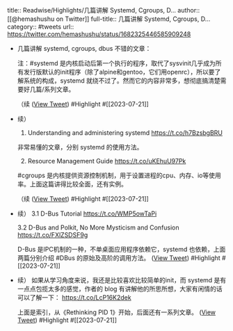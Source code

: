 title:: Readwise/Highlights/几篇讲解 Systemd, Cgroups, D...
author:: [[@hemashushu on Twitter]]
full-title:: 几篇讲解 Systemd, Cgroups, D...
category:: #tweets
url:: https://twitter.com/hemashushu/status/1682325446585909248

- 几篇讲解 systemd, cgroups, dbus 不错的文章：
  
  注：#systemd 是内核启动后第一个执行的程序，取代了sysvinit几乎成为所有发行版默认的init程序（除了alpine和gentoo，它们用openrc），所以要了解系统的构成，systemd 就绕不过了。然而它的内容非常多，想彻底搞清楚需要好几篇/系列文章。
  
  （续 ([View Tweet](https://twitter.com/hemashushu/status/1682325446585909248)) #Highlight #[[2023-07-21]]
- 续）
  1. Understanding and administering systemd
  https://t.co/h7BzsbgBRU
  
  非常易懂的文章，分别 systemd 的使用方法。
  
  2. Resource Management Guide
  https://t.co/uKEhuU97Pk
  
  #cgroups 是内核提供资源控制机制，用于设置进程的cpu、内存、io等使用率。上面这篇讲得比较全面，还有实例。
  
  （续 ([View Tweet](https://twitter.com/hemashushu/status/1682325451082182656)) #Highlight #[[2023-07-21]]
- 续）
  3.1 D-Bus Tutorial
  https://t.co/WMP5owTaPi
  
  3.2 D-Bus and Polkit, No More Mysticism and Confusion
  https://t.co/FXlZSDSF9g
  
  D-Bus 是IPC机制的一种，不单桌面应用程序依赖它，systemd 也依赖，上面两篇分别介绍 #DBus 的原始及高阶的调用方法。 ([View Tweet](https://twitter.com/hemashushu/status/1682325454601216000)) #Highlight #[[2023-07-21]]
- 续）
  如果从学习角度来说，我还是比较喜欢比较简单的init，而 systemd 是有一点点包揽太多的感觉，作者的 blog 有讲解他的所思所想，大家有闲情的话可以了解一下：
  https://t.co/LcP16K2dek
  
  上面是索引，从《Rethinking PID 1》开始，后面还有一系列文章。 ([View Tweet](https://twitter.com/hemashushu/status/1682326860716449793)) #Highlight #[[2023-07-21]]